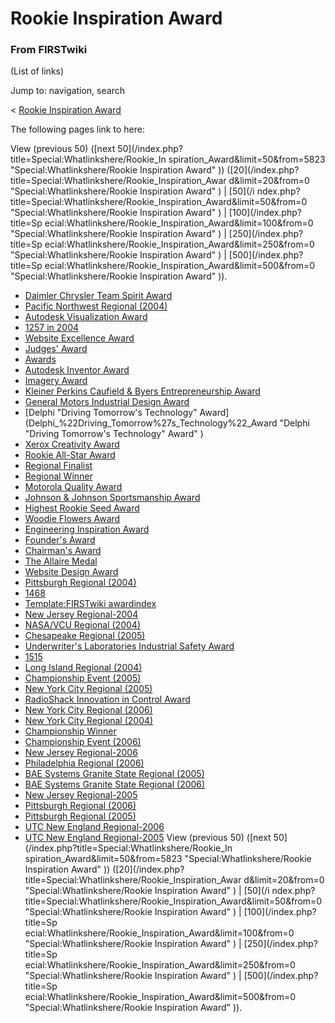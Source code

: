 # Rookie Inspiration Award

### From FIRSTwiki

(List of links)

Jump to: navigation, search

&lt; [Rookie Inspiration
Award](/index.php?title=Rookie_Inspiration_Award&redirect=no "Rookie
Inspiration Award" )  

The following pages link to here:

View (previous 50) ([next 50](/index.php?title=Special:Whatlinkshere/Rookie_In
spiration_Award&limit=50&from=5823 "Special:Whatlinkshere/Rookie Inspiration
Award" )) ([20](/index.php?title=Special:Whatlinkshere/Rookie_Inspiration_Awar
d&limit=20&from=0 "Special:Whatlinkshere/Rookie Inspiration Award" ) | [50](/i
ndex.php?title=Special:Whatlinkshere/Rookie_Inspiration_Award&limit=50&from=0
"Special:Whatlinkshere/Rookie Inspiration Award" ) | [100](/index.php?title=Sp
ecial:Whatlinkshere/Rookie_Inspiration_Award&limit=100&from=0
"Special:Whatlinkshere/Rookie Inspiration Award" ) | [250](/index.php?title=Sp
ecial:Whatlinkshere/Rookie_Inspiration_Award&limit=250&from=0
"Special:Whatlinkshere/Rookie Inspiration Award" ) | [500](/index.php?title=Sp
ecial:Whatlinkshere/Rookie_Inspiration_Award&limit=500&from=0
"Special:Whatlinkshere/Rookie Inspiration Award" )).

  * [Daimler Chrysler Team Spirit Award](Daimler_Chrysler_Team_Spirit_Award "Daimler Chrysler Team Spirit Award" )
  * [Pacific Northwest Regional (2004)](Pacific_Northwest_Regional_%282004%29 "Pacific Northwest Regional \(2004\)" )
  * [Autodesk Visualization Award](Autodesk_Visualization_Award "Autodesk Visualization Award" )
  * [1257 in 2004](1257_in_2004 "1257 in 2004" )
  * [Website Excellence Award](Website_Excellence_Award "Website Excellence Award" )
  * [Judges' Award](Judges%27_Award "Judges' Award" )
  * [Awards](Awards "Awards" )
  * [Autodesk Inventor Award](Autodesk_Inventor_Award "Autodesk Inventor Award" )
  * [Imagery Award](Imagery_Award "Imagery Award" )
  * [Kleiner Perkins Caufield &amp; Byers Entrepreneurship Award](Kleiner_Perkins_Caufield_%26_Byers_Entrepreneurship_Award "Kleiner Perkins Caufield & Byers Entrepreneurship Award" )
  * [General Motors Industrial Design Award](General_Motors_Industrial_Design_Award "General Motors Industrial Design Award" )
  * [Delphi "Driving Tomorrow's Technology" Award](Delphi_%22Driving_Tomorrow%27s_Technology%22_Award "Delphi "Driving Tomorrow's Technology" Award" )
  * [Xerox Creativity Award](Xerox_Creativity_Award "Xerox Creativity Award" )
  * [Rookie All-Star Award](Rookie_All-Star_Award "Rookie All-Star Award" )
  * [Regional Finalist](Regional_Finalist "Regional Finalist" )
  * [Regional Winner](Regional_Winner "Regional Winner" )
  * [Motorola Quality Award](Motorola_Quality_Award "Motorola Quality Award" )
  * [Johnson &amp; Johnson Sportsmanship Award](Johnson_%26_Johnson_Sportsmanship_Award "Johnson & Johnson Sportsmanship Award" )
  * [Highest Rookie Seed Award](Highest_Rookie_Seed_Award "Highest Rookie Seed Award" )
  * [Woodie Flowers Award](Woodie_Flowers_Award "Woodie Flowers Award" )
  * [Engineering Inspiration Award](Engineering_Inspiration_Award "Engineering Inspiration Award" )
  * [Founder's Award](Founder%27s_Award "Founder's Award" )
  * [Chairman's Award](Chairman%27s_Award "Chairman's Award" )
  * [The Allaire Medal](The_Allaire_Medal "The Allaire Medal" )
  * [Website Design Award](Website_Design_Award "Website Design Award" )
  * [Pittsburgh Regional (2004)](Pittsburgh_Regional_%282004%29 "Pittsburgh Regional \(2004\)" )
  * [1468](1468 "1468" )
  * [Template:FIRSTwiki awardindex](Template:FIRSTwiki_awardindex "Template:FIRSTwiki awardindex" )
  * [New Jersey Regional-2004](New_Jersey_Regional-2004 "New Jersey Regional-2004" )
  * [NASA/VCU Regional (2004)](NASA/VCU_Regional_%282004%29 "NASA/VCU Regional \(2004\)" )
  * [Chesapeake Regional (2005)](Chesapeake_Regional_%282005%29 "Chesapeake Regional \(2005\)" )
  * [Underwriter's Laboratories Industrial Safety Award](Underwriter%27s_Laboratories_Industrial_Safety_Award "Underwriter's Laboratories Industrial Safety Award" )
  * [1515](1515 "1515" )
  * [Long Island Regional (2004)](Long_Island_Regional_%282004%29 "Long Island Regional \(2004\)" )
  * [Championship Event (2005)](Championship_Event_%282005%29 "Championship Event \(2005\)" )
  * [New York City Regional (2005)](New_York_City_Regional_%282005%29 "New York City Regional \(2005\)" )
  * [RadioShack Innovation in Control Award](RadioShack_Innovation_in_Control_Award "RadioShack Innovation in Control Award" )
  * [New York City Regional (2006)](New_York_City_Regional_%282006%29 "New York City Regional \(2006\)" )
  * [New York City Regional (2004)](New_York_City_Regional_%282004%29 "New York City Regional \(2004\)" )
  * [Championship Winner](Championship_Winner "Championship Winner" )
  * [Championship Event (2006)](Championship_Event_%282006%29 "Championship Event \(2006\)" )
  * [New Jersey Regional-2006](New_Jersey_Regional-2006 "New Jersey Regional-2006" )
  * [Philadelphia Regional (2006)](Philadelphia_Regional_%282006%29 "Philadelphia Regional \(2006\)" )
  * [BAE Systems Granite State Regional (2005)](BAE_Systems_Granite_State_Regional_%282005%29 "BAE Systems Granite State Regional \(2005\)" )
  * [BAE Systems Granite State Regional (2006)](BAE_Systems_Granite_State_Regional_%282006%29 "BAE Systems Granite State Regional \(2006\)" )
  * [New Jersey Regional-2005](New_Jersey_Regional-2005 "New Jersey Regional-2005" )
  * [Pittsburgh Regional (2006)](Pittsburgh_Regional_%282006%29 "Pittsburgh Regional \(2006\)" )
  * [Pittsburgh Regional (2005)](Pittsburgh_Regional_%282005%29 "Pittsburgh Regional \(2005\)" )
  * [UTC New England Regional-2006](UTC_New_England_Regional-2006 "UTC New England Regional-2006" )
  * [UTC New England Regional-2005](UTC_New_England_Regional-2005 "UTC New England Regional-2005" )
View (previous 50) ([next 50](/index.php?title=Special:Whatlinkshere/Rookie_In
spiration_Award&limit=50&from=5823 "Special:Whatlinkshere/Rookie Inspiration
Award" )) ([20](/index.php?title=Special:Whatlinkshere/Rookie_Inspiration_Awar
d&limit=20&from=0 "Special:Whatlinkshere/Rookie Inspiration Award" ) | [50](/i
ndex.php?title=Special:Whatlinkshere/Rookie_Inspiration_Award&limit=50&from=0
"Special:Whatlinkshere/Rookie Inspiration Award" ) | [100](/index.php?title=Sp
ecial:Whatlinkshere/Rookie_Inspiration_Award&limit=100&from=0
"Special:Whatlinkshere/Rookie Inspiration Award" ) | [250](/index.php?title=Sp
ecial:Whatlinkshere/Rookie_Inspiration_Award&limit=250&from=0
"Special:Whatlinkshere/Rookie Inspiration Award" ) | [500](/index.php?title=Sp
ecial:Whatlinkshere/Rookie_Inspiration_Award&limit=500&from=0
"Special:Whatlinkshere/Rookie Inspiration Award" )).

